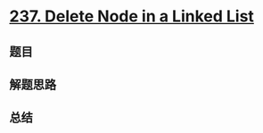 # [237. Delete Node in a Linked List](https://leetcode.com/problems/delete-node-in-a-linked-list/)

## 题目


## 解题思路


## 总结


